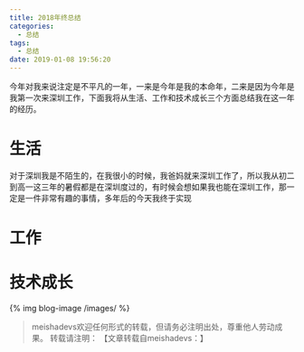 ```yaml
---
title: 2018年终总结
categories:
  - 总结
tags:
  - 总结
date: 2019-01-08 19:56:20
---
```


今年对我来说注定是不平凡的一年，一来是今年是我的本命年，二来是因为今年是我第一次来深圳工作，下面我将从生活、工作和技术成长三个方面总结我在这一年的经历。
<!--more-->

# 生活
对于深圳我是不陌生的，在我很小的时候，我爸妈就来深圳工作了，所以我从初二到高一这三年的暑假都是在深圳度过的，有时候会想如果我也能在深圳工作，那一定是一件非常有趣的事情，多年后的今天我终于实现

# 工作

# 技术成长
{% img blog-image /images/ %}


> meishadevs欢迎任何形式的转载，但请务必注明出处，尊重他人劳动成果。
转载请注明： 【文章转载自meishadevs：[]()】